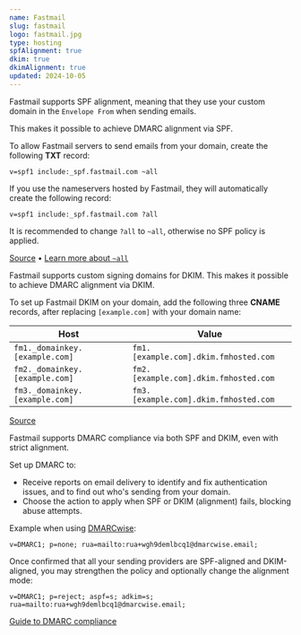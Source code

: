 ```yaml
---
name: Fastmail
slug: fastmail
logo: fastmail.jpg
type: hosting
spfAlignment: true
dkim: true
dkimAlignment: true
updated: 2024-10-05
---
```


<script>
  import Block from '$lib/block.svelte';
</script>

<Block title="SPF">

Fastmail supports SPF alignment, meaning that they use your custom domain in the `Envelope From` when sending emails.

This makes it possible to achieve DMARC alignment via SPF.

To allow Fastmail servers to send emails from your domain, create the following **TXT** record:

```
v=spf1 include:_spf.fastmail.com ~all
```

If you use the nameservers hosted by Fastmail, they will automatically create the following record:

```
v=spf1 include:_spf.fastmail.com ?all
```

It is recommended to change `?all` to `~all`, otherwise no SPF policy is applied.

[Source](https://www.fastmail.help/hc/en-us/articles/360060591153-Manual-DNS-configuration) • [Learn more about `~all`](https://dmarcwise.io/learn/email/spf/setup)

</Block>

<Block title="DKIM">

Fastmail supports custom signing domains for DKIM. This makes it possible to achieve DMARC alignment via DKIM.

To set up Fastmail DKIM on your domain, add the following three **CNAME** records, after replacing `[example.com]` with your domain name:

| Host                                 | Value                               |
| ------------------------------------ | ----------------------------------- |
| `fm1._domainkey.[example.com]` | `fm1.[example.com].dkim.fmhosted.com` |
| `fm2._domainkey.[example.com]` | `fm2.[example.com].dkim.fmhosted.com` |
| `fm3._domainkey.[example.com]` | `fm3.[example.com].dkim.fmhosted.com` |

[Source](https://www.fastmail.help/hc/en-us/articles/360060591153-Manual-DNS-configuration)

</Block>

<Block title="DMARC">

Fastmail supports DMARC compliance via both SPF and DKIM, even with strict alignment.

Set up DMARC to:

- Receive reports on email delivery to identify and fix authentication issues, and to find out who's sending from your domain.
- Choose the action to apply when SPF or DKIM (alignment) fails, blocking abuse attempts.

Example when using [DMARCwise](https://dmarcwise.io):

```
v=DMARC1; p=none; rua=mailto:rua+wgh9demlbcq1@dmarcwise.email;
```

Once confirmed that all your sending providers are SPF-aligned and DKIM-aligned, you may strengthen the policy and optionally change the alignment mode:

```
v=DMARC1; p=reject; aspf=s; adkim=s; rua=mailto:rua+wgh9demlbcq1@dmarcwise.email;
```

[Guide to DMARC compliance](https://dmarcwise.io/docs/guide-to-dmarc-compliance)

</Block>
